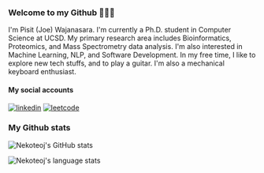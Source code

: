 ### Welcome to my Github 🌱🌱🌱

I'm Pisit (Joe) Wajanasara. I'm currently a Ph.D. student in Computer Science at UCSD. My primary research area includes Bioinformatics, Proteomics, and Mass Spectrometry data analysis. I'm also interested in Machine Learning, NLP, and Software Development. In my free time, I like to explore new tech stuffs, and to play a guitar. I'm also a mechanical keyboard enthusiast.

#### My social accounts

[![linkedin](https://img.shields.io/badge/LinkedIn-0077B5?style=for-the-badge&logo=linkedin&logoColor=white)](https://www.linkedin.com/in/pisit-wajanasara/)
[![leetcode](https://img.shields.io/badge/-LeetCode-FFA116?style=for-the-badge&logo=LeetCode&logoColor=black)](https://leetcode.com/compisit1234/)

### My Github stats

![Nekoteoj's GitHub stats](https://github-readme-stats.vercel.app/api?username=nekoteoj&show_icons=true&count_private=true&theme=onedark)

![Nekoteoj's language stats](https://github-readme-stats.vercel.app/api/top-langs/?username=anuraghazra&layout=compact&theme=onedark)

<!--
**nekoteoj/nekoteoj** is a ✨ _special_ ✨ repository because its `README.md` (this file) appears on your GitHub profile.

Here are some ideas to get you started:

- 🔭 I’m currently working on ...
- 🌱 I’m currently learning ...
- 👯 I’m looking to collaborate on ...
- 🤔 I’m looking for help with ...
- 💬 Ask me about ...
- 📫 How to reach me: ...
- 😄 Pronouns: ...
- ⚡ Fun fact: ...
-->
